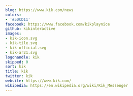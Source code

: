 ```yaml
---
blog: https://www.kik.com/news
colors:
- '#5DCD11'
facebook: https://www.facebook.com/kikplaynice
github: kikinteractive
images:
- kik-icon.svg
- kik-tile.svg
- kik-official.svg
- kik-ar21.svg
logohandle: kik
skipped: 0
sort: kik
title: kik
twitter: kik
website: https://www.kik.com/
wikipedia: https://en.wikipedia.org/wiki/Kik_Messenger
---
```


